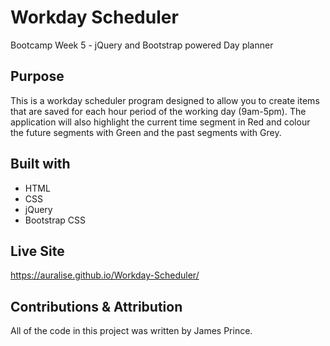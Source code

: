 # Workday Scheduler
Bootcamp Week 5 - jQuery and Bootstrap powered Day planner

## Purpose
This is a workday scheduler program designed to allow you to create items that are saved for each hour period of the working day (9am-5pm). The application will also highlight the current time segment in Red and colour the future segments with Green and the past segments with Grey. 

## Built with
- HTML
- CSS
- jQuery
- Bootstrap CSS

## Live Site
https://auralise.github.io/Workday-Scheduler/


## Contributions & Attribution
All of the code in this project was written by James Prince.


